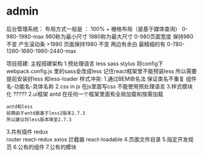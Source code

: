 # admin
后台管理系统：
布局方式一般是 ： 100% + 栅格布局（是基于媒体查询）
0-980-1980-max
980称为最小尺寸  1980称为最大尺寸
0-980页面宽度 保持980不变 产生滚动条  >1980 页面保持1980 不变  两边有余白
最精细的有   0-780-1280-1680-1980-2440-max

项目搭建:
主程搭建架构
1.预处理语言  less sass stylus
  将config下webpack.config.js 里的sass全改成less
  记住react框架里不能预装less 
  所以需要提前安装好less  和less-loader
  样式冲突:
      1.通过BEM命名法  保证类名不重复 组件名-功能名-具体名称
      2.css in js  在js里面写css  不能使用预处理语言
      3.样式模块化  ?????
2.ui框架
    antd  在任何一个框架里面有全局加载和按需加载

    antd和less
    前期由于antd是基于less2版本2.7.3
    所以建议将less版本降至2.7.3
3.共有插件
    redux   
    router
    react-redux
    axios  拦截器
    react-loadable
4.页面文件目录
5.指定开发规范
6.公有的组件
7.公有的模块
